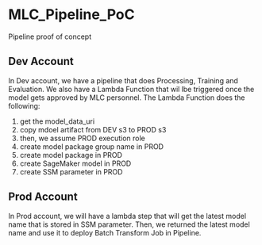 # MLC_Pipeline_PoC
Pipeline proof of concept

## Dev Account
In Dev account, we have a pipeline that does Processing, Training and Evaluation. We also have a Lambda Function that wil lbe triggered once the model gets approved by MLC personnel.
The Lambda Function does the following:
  1. get the model_data_uri
  2. copy mdoel artifact from DEV s3 to PROD s3
  3. then, we assume PROD execution role
  4. create model package group name in PROD
  5. create model package in PROD
  6. create SageMaker model in PROD
  7. create SSM parameter in PROD

## Prod Account
In Prod account, we will have a lambda step that will get the latest model name that is stored in SSM parameter. Then, we returned the latest model name and use it to deploy Batch Transform Job in Pipeline.
